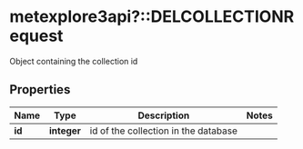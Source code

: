 # metexplore3api?::DELCOLLECTIONRequest

Object containing the collection id

## Properties
Name | Type | Description | Notes
------------ | ------------- | ------------- | -------------
**id** | **integer** | id of the collection in the database | 


